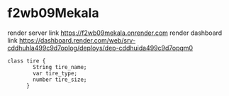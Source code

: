 # f2wb09Mekala
render server link https://f2wb09mekala.onrender.com
render dashboard link https://dashboard.render.com/web/srv-cddhuhla499c9d7oplog/deploys/dep-cddhuida499c9d7opqm0
```
class tire {
        String tire_name;
        var tire_type;
        number tire_size;
      }
```